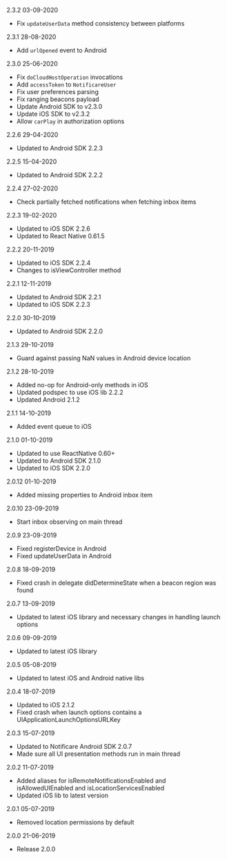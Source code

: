 2.3.2 03-09-2020
- Fix `updateUserData` method consistency between platforms

2.3.1 28-08-2020
- Add `urlOpened` event to Android

2.3.0 25-06-2020
- Fix `doCloudHostOperation` invocations
- Add `accessToken` to `NotificareUser`
- Fix user preferences parsing
- Fix ranging beacons payload
- Update Android SDK to v2.3.0
- Update iOS SDK to v2.3.2
- Allow `carPlay` in authorization options

2.2.6 29-04-2020
- Updated to Android SDK 2.2.3

2.2.5 15-04-2020
- Updated to Android SDK 2.2.2

2.2.4 27-02-2020
- Check partially fetched notifications when fetching inbox items 

2.2.3 19-02-2020
- Updated to iOS SDK 2.2.6
- Updated to React Native 0.61.5

2.2.2 20-11-2019
- Updated to iOS SDK 2.2.4
- Changes to isViewController method

2.2.1 12-11-2019
- Updated to Android SDK 2.2.1
- Updated to iOS SDK 2.2.3

2.2.0 30-10-2019
- Updated to Android SDK 2.2.0

2.1.3 29-10-2019
- Guard against passing NaN values in Android device location

2.1.2 28-10-2019
- Added no-op for Android-only methods in iOS
- Updated podspec to use iOS lib 2.2.2
- Updated Android 2.1.2

2.1.1 14-10-2019
- Added event queue to iOS

2.1.0 01-10-2019
- Updated to use ReactNative 0.60+
- Updated to Android SDK 2.1.0
- Updated to iOS SDK 2.2.0

2.0.12 01-10-2019
- Added missing properties to Android inbox item

2.0.10 23-09-2019
- Start inbox observing on main thread

2.0.9 23-09-2019
- Fixed registerDevice in Android
- Fixed updateUserData in Android

2.0.8 18-09-2019
- Fixed crash in delegate didDetermineState when a beacon region was found

2.0.7 13-09-2019
- Updated to latest iOS library and necessary changes in handling launch options

2.0.6 09-09-2019
- Updated to latest iOS library

2.0.5 05-08-2019
- Updated to latest iOS and Android native libs

2.0.4 18-07-2019
- Updated to iOS 2.1.2
- Fixed crash when launch options contains a UIApplicationLaunchOptionsURLKey

2.0.3 15-07-2019
- Updated to Notificare Android SDK 2.0.7
- Made sure all UI presentation methods run in main thread

2.0.2 11-07-2019
- Added aliases for isRemoteNotificationsEnabled and isAllowedUIEnabled and isLocationServicesEnabled
- Updated iOS lib to latest version 

2.0.1 05-07-2019
- Removed location permissions by default

2.0.0 21-06-2019
- Release 2.0.0
